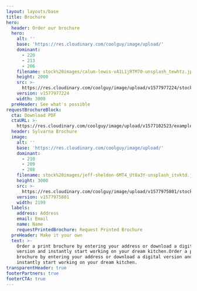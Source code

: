 ```yaml
---
layout: layouts/base
title: Brochure
hero:
  header: Order our brochure
  hero:
    alt: ''
    base: 'https://res.cloudinary.com/coolguy/image/upload/'
    dominant:
      - 220
      - 213
      - 206
    filename: stock%20images/calum-lewis-vA1L1jRTM70-unsplash_tewhtz.jpg
    height: 2000
    src: >-
      https://res.cloudinary.com/coolguy/image/upload/v1577977224/stock%20images/calum-lewis-vA1L1jRTM70-unsplash_tewhtz.jpg
    version: v1577977224
    width: 3000
  preHeader: See what's possible
requestBrochureBlock:
  cta: Download PDF
  ctaURL: >-
    https://res.cloudinary.com/coolguy/image/upload/v1577102523/example%20images/social_ovebb8.png
  header: Sylvarna Brochure
  image:
    alt: ''
    base: 'https://res.cloudinary.com/coolguy/image/upload/'
    dominant:
      - 210
      - 209
      - 208
    filename: stock%20images/jeff-sheldon-6MT4_Ut8a3Y-unsplash_itvktd.jpg
    height: 3000
    src: >-
      https://res.cloudinary.com/coolguy/image/upload/v1577975801/stock%20images/jeff-sheldon-6MT4_Ut8a3Y-unsplash_itvktd.jpg
    version: v1577975801
    width: 2199
  labels:
    address: Address
    email: Email
    name: Name
    requestPrintedBrochure: Request Printed Brochure
  preHeader: Make it your own
  text: >-
    Order a print brochure by entering your address or download a digital
    version and instantly start working on your dream kitchen.Order a print
    brochure by entering your address or download a digital version and
    instantly start working on your dream kitchen.
transparentHeader: true
footerPartners: true
footerCTA: true
---
```


